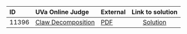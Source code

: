 | ID | UVa Online Judge | External | Link to solution |
|:---|:---|:---|:---:|
| 11396 | [Claw Decomposition](https://onlinejudge.org/index.php?option=com_onlinejudge&Itemid=8&category=669&page=show_problem&problem=2391) | [PDF](https://onlinejudge.org/external/113/11396.pdf) | [Solution](https%3A//github.com/versenyi98/programming-contests/tree/master/UVa%20Online%20Judge/11396%2520-%2520Claw%2520Decomposition)|
